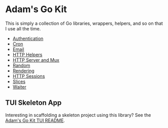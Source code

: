 # Adam's Go Kit

This is simply a collection of Go libraries, wrappers, helpers, and so on
that I use all the time.

- [Authentication](auth/README.md)
- [Cron](cron/README.md)
- [Email](email/README.md)
- [HTTP Helpers](httphelpers/README.md)
- [HTTP Server and Mux](mux/README.md)
- [Random](random/README.md)
- [Rendering](rendering/README.md)
- [HTTP Sessions](sessions/README.md)
- [Slices](slices/README.md)
- [Waiter](waiter/README.md)

## TUI Skeleton App

Interesting in scaffolding a skeleton project using this library? See the [Adam's Go Kit TUI README](./cmd/adamgokit/README.md).
